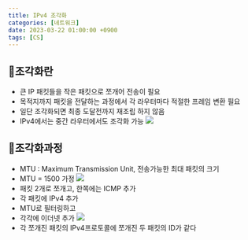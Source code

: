 ```yaml
---
title: IPv4 조각화
categories: [네트워크]
date: 2023-03-22 01:00:00 +0900
tags: [CS]
---
```


## 📌조각화란

- 큰 IP 패킷들을 작은 패킷으로 쪼개어 전송이 필요
- 목적지까지 패킷을 전달하는 과정에서 각 라우터마다 적절한 프레임 변환 필요
- 일단 조각화되면 최종 도달전까지 재조립 하지 않음
- IPv4에서는 중간 라우터에서도 조각화 가능
  ![](https://velog.velcdn.com/images/wjdtmfgh/post/da964d28-7d87-4bd0-b983-dce61513b5c5/image.png)

## 📌조각화과정

- MTU : Maximum Transmission Unit, 전송가능한 최대 패킷의 크기
- MTU = 1500 가정
  ![](https://velog.velcdn.com/images/wjdtmfgh/post/53dba71b-c771-4021-8804-c5045af45d16/image.png)
- 패킷 2개로 쪼개고, 한쪽에는 ICMP 추가
- 각 패킷에 IPv4 추가
- MTU로 필터링하고
- 각각에 이더넷 추가
  ![](https://velog.velcdn.com/images/wjdtmfgh/post/a360b1df-68d1-437f-8784-a6e4514b3e96/image.png)
- 각 쪼개진 패킷의 IPv4프로토콜에 쪼개진 두 패킷의 ID가 같다
